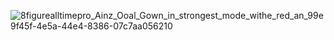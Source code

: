![8figurealltimepro_Ainz_Ooal_Gown_in_strongest_mode_withe_red_an_99e9f45f-4e5a-44e4-8386-07c7aa056210](https://user-images.githubusercontent.com/74225734/220425434-23498b87-0007-415a-8700-2ef5c2b0c15e.png)
